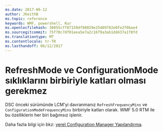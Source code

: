 ```yaml
---
ms.date: 2017-06-12
author: JKeithB
ms.topic: reference
keywords: WMF, powershell, Kur
ms.openlocfilehash: 30055cff87159df98029e25409782e0fe2f0bae4
ms.sourcegitcommit: 75f70c7df01eea5e7a2c16f9a3ab1dd437a1f8fd
ms.translationtype: MT
ms.contentlocale: tr-TR
ms.lasthandoff: 06/12/2017
---
```

# <a name="frequencies-for-refreshmode-and-configurationmode-dont-need-to-be-multiples-of-each-other"></a>RefreshMode ve ConfigurationMode sıklıklarını birbiriyle katları olması gerekmez

DSC önceki sürümünde LCM'yi davranmanız `RefreshFrequencyMins` ve `ConfigurationModeFrequencyMins` birbiriyle katları olarak. WMF 5.0 RTM ile bu özelliklerin her biri bağımsız işlenir. 

Daha fazla bilgi için bkz: [yerel Configuration Manager Yapılandırma](https://msdn.microsoft.com/powershell/dsc/metaconfig).

